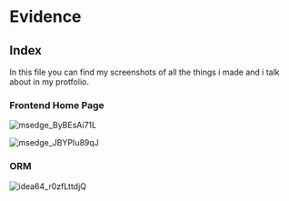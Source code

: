 # Evidence

## Index

In this file you can find my screenshots of all the things i made and i talk about in my protfolio.

### Frontend Home Page

![msedge_ByBEsAi71L](https://user-images.githubusercontent.com/99720725/167800550-20e5a40a-3049-405a-9adc-5f60ea4e6300.png)

![msedge_JBYPIu89qJ](https://user-images.githubusercontent.com/99720725/167800512-dbb726cf-8dc3-4277-a57a-26faec8d12af.png)


### ORM

![idea64_r0zfLttdjQ](https://user-images.githubusercontent.com/99720725/168297628-ad29d833-f70b-4ad5-9bb4-c1cb2f69b57e.png)
